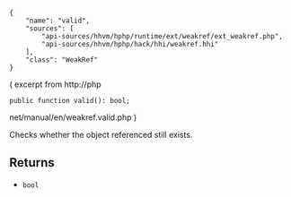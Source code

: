``` yamlmeta
{
    "name": "valid",
    "sources": [
        "api-sources/hhvm/hphp/runtime/ext/weakref/ext_weakref.php",
        "api-sources/hhvm/hphp/hack/hhi/weakref.hhi"
    ],
    "class": "WeakRef"
}
```




( excerpt from
http://php




``` Hack
public function valid(): bool;
```




net/manual/en/weakref.valid.php )




Checks whether the object referenced still exists.




## Returns




+ ` bool `
<!-- HHAPIDOC -->
